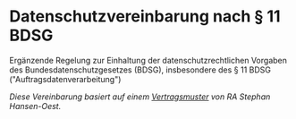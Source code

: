 # Datenschutzvereinbarung nach § 11 BDSG

Ergänzende Regelung zur Einhaltung der datenschutzrechtlichen Vorgaben des Bundesdatenschutzgesetzes (BDSG), insbesondere des § 11 BDSG ("Auftragsdatenverarbeitung")

_Diese Vereinbarung basiert auf einem [Vertragsmuster](http://datenschutz-guru.de/wartungsvertrag/) von RA Stephan Hansen-Oest._
